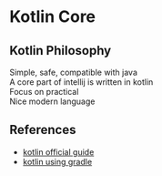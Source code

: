 # Kotlin Core

## Kotlin Philosophy

Simple, safe, compatible with java\
A core part of intellij is written in kotlin\
Focus on practical\
Nice modern language

## References

- [kotlin official guide](https://kotlinlang.org/docs/reference/)
- [kotlin using gradle](https://kotlinlang.org/docs/reference/using-gradle.html)
